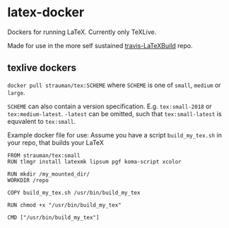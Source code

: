 # latex-docker
Dockers for running LaTeX. Currently only TeXLive.

Made for use in the more self sustained [travis-LaTeXBuild](https://github.com/Strauman/travis-latexbuild) repo.

## texlive dockers
`docker pull strauman/tex:SCHEME` where `SCHEME` is one of `small`, `medium` or `large`.

`SCHEME` can also contain a version specification. E.g. `tex:small-2018` or `tex:medium-latest`.
`-latest` can be omitted, such that `tex:small-latest` is equvalent to `tex:small`.

Example docker file for use:
Assume you have a script `build_my_tex.sh` in your repo,
that builds your LaTeX

```
FROM strauman/tex:small
RUN tlmgr install latexmk lipsum pgf koma-script xcolor

RUN mkdir /my_mounted_dir/
WORKDIR /repo

COPY build_my_tex.sh /usr/bin/build_my_tex

RUN chmod +x "/usr/bin/build_my_tex"

CMD ["/usr/bin/build_my_tex"]

```
